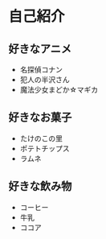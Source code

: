 # 自己紹介

## 好きなアニメ

- 名探偵コナン
- 犯人の半沢さん
- 魔法少女まどか☆マギカ

## 好きなお菓子

- たけのこの里
- ポテトチップス
- ラムネ

## 好きな飲み物

- コーヒー
- 牛乳
- ココア